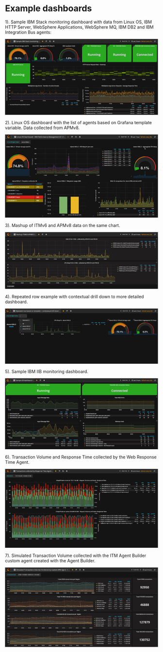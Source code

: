 # Example dashboards

1). Sample IBM Stack monitoring dashboard with data from Linux OS, IBM HTTP Server, WebSphere Applications, WebSphere MQ, IBM DB2 and IBM Integration Bus agents:
    
![](./media/Sample_IBM_Stack_monitoring1.png)

2). Linux OS dashboard with the list of agents based on Grafana template variable. Data collected from APMv8.

![](./media/image3.png)

3). Mashup of ITMv6 and APMv8 data on the same chart.

![](./media/mashup.png)

4). Repeated row example with contextual drill down to more detailed dashboard.

![](./media/repeated_panel.gif)

5). Sample IBM IIB monitoring dashboard.

![](./media/iib.png)

6). Transaction Volume and Response Time collected by the Web Response Time Agent.

![](./media/Transactions_collected_by_Response_Time_Agent.png)

7). Simulated Transaction Volume collected with the ITM Agent Builder custom agent created with the Agent Builder.

![](./media/Simulated_Transactions_Volumes_monitored_by_Custom_APM_Agent_-_1.png)